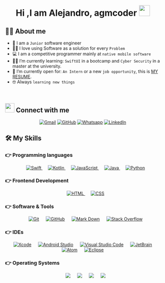 <h1 align="center">Hi ,I am Alejandro, agmcoder <img src="https://media.giphy.com/media/hvRJCLFzcasrR4ia7z/giphy.gif" width="35"></h1>






## :sassy_man:  About me
- :school: I am a `Junior` software engineer
- :technologist: I love using Software as a solution for every `Problem` 
- :computer: I am a competitive programmer mainly at `native mobile software`
- :student: I’m currently learning: `SwiftUI` in a bootcamp and `Cyber Security` in a master  at the university.
- :thinking: I’m currently open for: `An Intern` or a new `job opportunity`, this is [MY RESUME](https://encuadernadores4.synology.me:5001/sharing/ajXO1U3ae).
- :nerd_face: Always `learning new things`


<br>



## <img src="https://media.giphy.com/media/iY8CRBdQXODJSCERIr/giphy.gif" width="30px"> Connect with me
<p align="center">
	<a href="mailto:agmcoder@gmail.com"><img img src="https://img.shields.io/badge/gmail-%23EA4335.svg?style=plastic&logo=gmail&logoColor=white" alt="Gmail"/></a>
	<a href="https://github.com/agmcoder"><img src="https://img.shields.io/badge/github-%23181717.svg?style=plastic&logo=github&logoColor=white" alt="GitHub"/></a>
	<a href="https://wa.me/34628852554"><img src="https://img.shields.io/badge/whatsapp-%2325D366.svg?style=plastic&logo=whatsapp&logoColor=white" alt="Whatsapp"/></a>
	<a href="https://www.linkedin.com/in/alejandro-gomez-martin/"><img src="https://img.shields.io/badge/linkedin-%230A66C2.svg?style=plastic&logo=linkedin&logoColor=white" alt="LinkedIn"/></a>
	<!--<a href="https://www.facebook.com/7oSkaaa"><img src="https://img.shields.io/badge/facebook-%231877F2.svg?style=plastic&logo=facebook&logoColor=white" alt="Facebook"/></a>-->
	<!--<a href="https://www.instagram.com/ahmed_7oskaa/"><img src="https://img.shields.io/badge/instagram-%23E4405F.svg?style=plastic&logo=instagram&logoColor=white" alt="Instagram"/></a>-->
	<!--<a href="https://msng.link/o/?ahmed.7oskaa=sc"><img src="https://img.shields.io/badge/snapchat-%23FFFC00.svg?style=plastic&logo=snapchat&logoColor=black" alt="Snap Chat"/></a>-->
</p>




## 🛠️ My Skills

### 👉 Programming languages

<p align="center">   
  &emsp;
  
  <a href="https://developer.apple.com/swift/" target="_blank">
     <img alt="Swift" src="https://img.shields.io/twitter/url?color=red&label=Swif&logo=swift&style=plastic&url=https%3A%2F%2Fkotlinlang.org%2F">
  </a>
  &emsp;
  
  <a href="https://kotlinlang.org/" target="_blank">
     <img alt="Kotlin" src="https://img.shields.io/twitter/url?color=blueviolet&label=Kotlin&logo=kotlin&logoColor=blueviolet&style=plastic&url=https%3A%2F%2Fdeveloper.android.com%2Fkotlin%3Fgclid%3DCjwKCAjw9e6SBhB2EiwA5myr9khFnjVkRxsB5oxVtmuMpHMla_7UHd9npIdFUJY1XBdFzwqcLmdyPhoCKJIQAvD_BwE%26gclsrc%3Daw.ds">
  </a>
  &emsp;
  <a href="https://developer.mozilla.org/en-US/docs/Web/JavaScript" target="_blank"> 
     <img alt="JavaScript" src="https://img.shields.io/badge/JavaScript%20-%23F7DF1E.svg?style=plastic&logo=javascript&logoColor=black">
   </a>
  &emsp;
  <a href="https://www.java.com" target="_blank"> 
    <img alt="Java" src="https://img.shields.io/badge/Java-%23007396.svg?style=plastic&logo=java&logoColor=white">
  </a>
  &emsp;
   <a href="https://www.python.org" target="_blank">
    <img alt="Python" src="https://img.shields.io/badge/Python%20-%2314354C.svg?style=plastic&logo=python&logoColor=white">
  </a>
</p>

### 👉 Frontend Development
<p align="center"> 
  &emsp; 
  <a href="https://www.w3.org/html/" target="_blank"> 
   <img alt="HTML" src="https://img.shields.io/badge/HTML5%20-%23E34F26.svg?style=plastic&logo=html5&logoColor=white">
  </a>   
  &emsp;
  <a href="https://www.w3schools.com/css/" target="_blank">
    <img alt="CSS" src="https://img.shields.io/badge/CSS%20-%231572B6.svg?style=plastic&logo=css3&logoColor=white">
  </a> 
</p>

 ### 👉 Software & Tools
 
<p align="center">
  &emsp;
    <a href="#"><img alt="Git" src="https://img.shields.io/badge/Git%20-%23F05033.svg?style=plastic&logo=git&logoColor=white"></a>
  &emsp;
    <a href="#"><img alt="GitHub" src="https://img.shields.io/badge/github-%23181717.svg?style=plastic&logo=github&logoColor=white"></a>
  &emsp;
    <a href="#"><img alt="Mark Down" src="https://img.shields.io/badge/Markdown-000000?style=plastic&logo=markdown&logoColor=white"></a>
  &emsp;
    <a href="#"><img alt="Stack Overflow" src="https://img.shields.io/badge/-Stack%20Overflow-FE7A16?style=plastic&logo=stack-overflow&logoColor=white"></a>
</p>

 ### 👉 IDEs
 
<p align="center">
  &emsp;
    <a href="#"><img alt="Xcode" src="https://img.shields.io/twitter/url?color=gray&label=Xcode&logo=xcode&style=plastic&url=https%3A%2F%2Fdeveloper.apple.com%2Fxcode%2F"></a>
  &emsp;
    <a href="#"><img alt="Android Studio" src="https://img.shields.io/twitter/url?color=gray&label=Android%20Studio&logo=android%20studio&style=plastic&url=https%3A%2F%2Fdeveloper.android.com%2Fstudio%3Fgclid%3DCjwKCAjw9e6SBhB2EiwA5myr9go_JNmtMfLEX2pgGvXXq1Qe16UK0Xjexwr5KZ8n18WhvfysY-dOBRoC904QAvD_BwE%26gclsrc%3Daw.ds"></a>
  &emsp;
    <a href="#"><img alt="Visual Studio Code" src="https://img.shields.io/badge/Visual%20Studio%20Code-0078d7.svg?style=plastic&logo=visual-studio-code&logoColor=white"></a>
  &emsp;
    <a href="#"><img alt="JetBrain" src="https://img.shields.io/badge/jetbrains-%23000000.svg?style=plastic&logo=jetbrains&logoColor=white" /></a>
  &emsp;
    <a href="#"><img alt="Atom" src="https://img.shields.io/badge/atom-%2366595C.svg?&style=plastic&logo=atom&logoColor=white" /></a>
  &emsp;
    <a href="#"><img alt="Eclipse" src="https://img.shields.io/badge/eclipse%20ide-%232C2255.svg?&style=plastic&logo=eclipse%20ide&logoColor=white" /></a>
</p>


 ### 👉 Operating Systems
 
<p align="center">
  &emsp;
    <a href="#"><img src="https://img.shields.io/badge/Linux-FCC624?style=plastic&logo=linux&logoColor=black"></a>
  &emsp;
    <a href="#"><img src="https://img.shields.io/badge/Ubuntu-E95420?style=plastic&logo=ubuntu&logoColor=white"></a>
  &emsp;
    <a href="#"><img src="https://img.shields.io/badge/Windows-0078D6?style=plastic&logo=windows&logoColor=white"></a>
  &emsp;
    <a href="#"><img src="https://img.shields.io/twitter/url?color=gray&label=Kali%20Linux&logo=kali%20linux&logoColor=white&style=plastic&url=https%3A%2F%2Fwww.kali.org%2F" /></a>	  
</p>

<br/>

